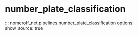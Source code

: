 # number_plate_classification
::: nomeroff_net.pipelines.number_plate_classification
        options:
            show_source: true